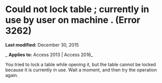 
# Could not lock table <name>; currently in use by user <name> on machine <name>. (Error 3262)

 **Last modified:** December 30, 2015

 _ **Applies to:** Access 2013 | Access 2016_

You tried to lock a table while opening it, but the table cannot be locked because it is currently in use. Wait a moment, and then try the operation again.

